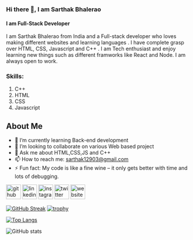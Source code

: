 ### Hi there 👋, I am Sarthak Bhalerao
#### I am Full-Stack Developer
I am Sarthak Bhalerao from India and a Full-stack developer who loves making different websites and learning languages . I have complete grasp over HTML, CSS, Javascript and C++ . I am Tech enthusiast and enjoy learning new things such as different framworks like React and Node. I am always open to work.

### Skills:  
 1. C++
 2. HTML 
 3. CSS
 4. Javascript
## About Me
- 🌱 I’m currently learning Back-end development 
- 👯 I’m looking to collaborate on various Web based project 
- 💬 Ask me about HTML,CSS,JS and C++ 
- 📫 How to reach me: sarthak12903@gmail.com 
- ⚡ Fun fact: My code is like a fine wine – it only gets better with time and lots of debugging.
 
[<img src='https://cdn.jsdelivr.net/npm/simple-icons@3.0.1/icons/github.svg' alt='github' height='40'>](https://github.com/Sarthak12903)  [<img src='https://cdn.jsdelivr.net/npm/simple-icons@3.0.1/icons/linkedin.svg' alt='linkedin' height='40'>](https://www.linkedin.com/in/https://www.linkedin.com/in/sarthak-bhalerao123//)  [<img src='https://cdn.jsdelivr.net/npm/simple-icons@3.0.1/icons/instagram.svg' alt='instagram' height='40'>](https://www.instagram.com/https://www.instagram.com/sarthak_b03//)  [<img src='https://cdn.jsdelivr.net/npm/simple-icons@3.0.1/icons/twitter.svg' alt='twitter' height='40'>](https://twitter.com/https://twitter.com/SarthakB1209)  [<img src='https://cdn.jsdelivr.net/npm/simple-icons@3.0.1/icons/icloud.svg' alt='website' height='40'>](https://sarthak12903.github.io/My-Portfolio-HTML-CSS-/)  

<a href="https://git.io/streak-stats"><img src="https://streak-stats.demolab.com?user=Sarthak12903&theme=dark&date_format=j%20M%5B%20Y%5D" alt="GitHub Streak" /></a>
[![trophy](https://github-profile-trophy.vercel.app/?username=Sarthak12903&theme=dark)](https://github.com/ryo-ma/github-profile-trophy)

[![Top Langs](https://github-readme-stats.vercel.app/api/top-langs/?username=Sarthak12903&theme=dark)](https://github.com/anuraghazra/github-readme-stats)

![GitHub stats](https://github-readme-stats.vercel.app/api?username=Sarthak12903&theme=dark&show_icons=true)  

 



